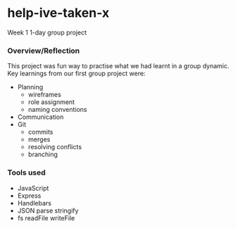 # help-ive-taken-x
Week 1 
1-day group project

### Overview/Reflection
This project was fun way to practise what we had learnt in a group dynamic.  
Key learnings from our first group project were:
- Planning
  - wireframes 
  - role assignment
  - naming conventions
- Communication
- Git 
  - commits 
  - merges
  - resolving conflicts
  - branching


### Tools used
- JavaScript
- Express
- Handlebars
- JSON parse stringify
- fs readFile writeFile
